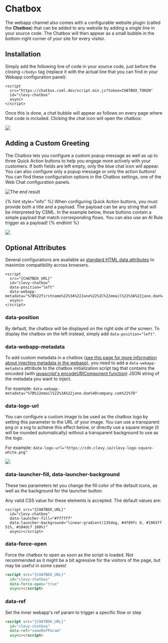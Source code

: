 # Chatbox

The webapp channel also comes with a configurable website plugin (called the **Chatbox**) that can be added to any website by adding a single line in your source code. The Chatbox will then appear as a small bubble in the bottom-right corner of your site for every visitor.

## Installation

Simply add the following line of code in your source code, just before the closing `</body>` tag (replace it with the actual line that you can find in your Webapp configuration panel):

```markup
<script
  src="https://chatbox.csml.dev/script.min.js?token=CHATBOX_TOKEN"
  id="clevy-chatbox"
  async>
</script>
```

Once this is done, a chat bubble will appear as follows on every page where that code is included. Clicking the chat icon will open the chatbox:

![](<../../.gitbook/assets/image (38).png>)

## Adding a Custom Greeting

The Chatbox lets you configure a custom popup message as well as up to three Quick Action buttons to help you engage more actively with your customers. If both fields are left empty, only the blue chat icon will appear. You can also configure only a popup message or only the action buttons! You can find these configuration options in the Chatbox settings, one of the Web Chat configuration panels.

![The end result](<../../.gitbook/assets/image (121).png>)

{% hint style="info" %}
When configuring Quick Action buttons, you must provide both a title and a payload. The payload can be any string that will be interpreted by CSML. In the example below, those buttons contain a simple payload that match corresponding flows. You can also use an AI Rule trigger as a payload!
{% endhint %}

![](<../../.gitbook/assets/image (123) (1).png>)

## Optional Attributes

Several configurations are available as [standard HTML data attributes](https://developer.mozilla.org/en-US/docs/Learn/HTML/Howto/Use\_data\_attributes) to maximize compatibility across browsers.

```markup
<script
  src="{CHATBOX_URL}"
  id="clevy-chatbox"
  data-position="left"
  data-webapp-metadata="%7B%22firstname%22%3A%22Jane%22%2C%22email%22%3A%22jane.doe%40company.com%22%7D"
  async>
</script>
```

### data-position

By default, the chatbox will be displayed on the right side of the screen. To display the chatbox on the left instead, simply add `data-position="left"`.

### data-webapp-metadata

To add custom metadata in a chatbox ([see this page for more information about injecting metadata in the webapp](features.md#injecting-conversation-metadata)), you need to add a `data-webapp-metadata` attribute to the chatbox initialization script tag that contains the encoded (with [javascript's encodeURIComponent function](https://developer.mozilla.org/en-US/docs/Web/JavaScript/Reference/Global\_Objects/encodeURIComponent)) JSON string of the metadata you want to inject.

For example: `data-webapp-metadata="%7B%22email%22%3A%22jane.doe%40company.com%22%7D"`

### data-logo-url

You can configure a custom image to be used as the chatbox logo by setting this parameter to the URL of your image. You can use a transparent png or a svg to achieve this effect below, or directly use a square image (it will be rounded automatically) without a transparent background to use as the logo.

For example: `data-logo-url="https://cdn.clevy.io/clevy-logo-square-white.png"`

![](<../../.gitbook/assets/image (86).png>)

### data-launcher-fill, data-launcher-background

These two parameters let you change the fill color of the default icons, as well as the background for the launcher button.

Any valid CSS value for these elements is accepted. The default values are:

```markup
<script src="{CHATBOX_URL}"
  id="clevy-chatbox"
  data-launcher-fill="#ffffff"
  data-launcher-background="linear-gradient(135deg, #4f89fc 0, #1965ff 51%, #104dc7 100%)"
  async></script>
```

### data-force-open

Force the chatbox to open as soon as the script is loaded. Not recommended as it might be a bit agressive for the visitors of the page, but may be useful in some cases!

```html
<script src="{CHATBOX_URL}"
  id="clevy-chatbox"
  data-force-open="true"
  async></script>
```

### data-ref

Set the inner webapp's ref param to trigger a specific flow or step

```html
<script src="{CHATBOX_URL}"
  id="clevy-chatbox"
  data-ref="someRefParam"
  async></script>
```
